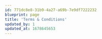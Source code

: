 ```yaml
---
id: 771dc8e8-31b9-4a27-a69b-7e9df7222232
blueprint: page
title: 'Terms & Conditions'
updated_by: 1
updated_at: 1678645653
---
```


